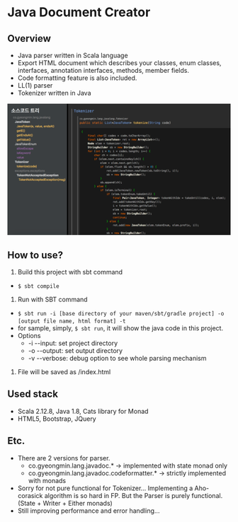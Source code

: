 # Java Document Creator

## Overview
- Java parser written in Scala language
- Export HTML document which describes your classes, enum classes, interfaces, annotation interfaces, methods, member fields.
- Code formatting feature is also included.
- LL(1) parser
- Tokenizer written in Java

![example](img/screenshot.png)

## How to use?
1. Build this project with sbt command 
- ```$ sbt compile```
1. Run with SBT command
- ```$ sbt run -i [base directory of your maven/sbt/gradle project] -o [output file name, html format] -t```
- for sample, simply, ```$ sbt run```, it will show the java code in this project.
- Options
  - -i --input: set project directory
  - -o --output: set output directory
  - -v --verbose: debug option to see whole parsing mechanism
1. File will be saved as <output directory>/index.html

## Used stack
- Scala 2.12.8, Java 1.8, Cats library for Monad
- HTML5, Bootstrap, JQuery

## Etc.
- There are 2 versions for parser.
  - co.gyeongmin.lang.javadoc.* -> implemented with state monad only
  - co.gyeongmin.lang.javadoc.codeformatter.* -> strictly implemented with monads
- Sorry for not pure functional for Tokenizer... Implementing a Aho-corasick algorithm is so hard in FP. But the Parser
  is purely functional.(State + Writer + Either monads)
- Still improving performance and error handling...
